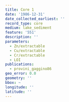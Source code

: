 ```yaml
---
title: Core 1
date: '1986-12-31'
date_collected_earliest: ''
record_type: core
medium: lake_sediment
feature: '551'
description: ''
parameters:
  - Zn/extractable
  - Cu/extractable
  - Cr/extractable
  - LOI
publications:
  - provini_gaggino86
geo_error: 0.0
geometry: ''
bbox: ~
longitude: ''
latitude: ''
---
```

